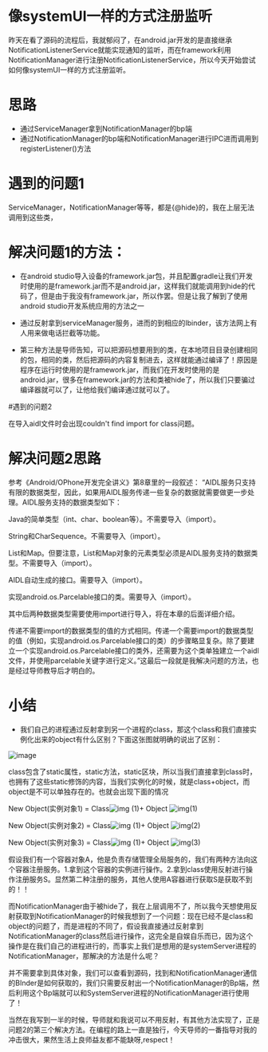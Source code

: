 # 像systemUI一样的方式注册监听

昨天在看了源码的流程后，我就郁闷了，在android.jar开发的是直接继承NotificationListenerService就能实现通知的监听，而在framework利用NotificationManager进行注册NotificationListenerService，所以今天开始尝试如何像systemUI一样的方式注册监听。

# 思路

+ 通过ServiceManager拿到NotificationManager的bp端
+ 通过NotificationManager的bp端和NotificationManager进行IPC进而调用到registerListener()方法

# 遇到的问题1

ServiceManager，NotificationManager等等，都是{@hide}的，我在上层无法调用到这些类，

# 解决问题1的方法：

+ 在android studio导入设备的framework.jar包，并且配置gradle让我们开发时使用的是framework.jar而不是android.jar，这样我们就能调用到hide的代码了，但是由于我没有framework.jar，所以作罢。但是让我了解到了使用android studio开发系统应用的方法之一

+ 通过反射拿到serviceManager服务，进而的到相应的Ibinder，该方法网上有人用来做电话拦截等功能。

  

+ 第三种方法是导师告知，可以把源码想要用到的类，在本地项目目录创建相同的包，相同的类，然后把源码的内容复制进去，这样就能通过编译了！原因是程序在运行时使用的是framework.jar，而我们在开发时使用的是android.jar，很多在framework.jar的方法和类被hide了，所以我们只要骗过编译器就可以了，让他给我们编译通过就可以了。

#遇到的问题2

在导入aidl文件时会出现couldn't find import for class问题。

# 解决问题2思路

参考《Android/OPhone开发完全讲义》第8章里的一段叙述：
“AIDL服务只支持有限的数据类型，因此，如果用AIDL服务传递一些复杂的数据就需要做更一步处理。AIDL服务支持的数据类型如下：

Java的简单类型（int、char、boolean等）。不需要导入（import）。

String和CharSequence。不需要导入（import）。

List和Map。但要注意，List和Map对象的元素类型必须是AIDL服务支持的数据类型。不需要导入（import）。

AIDL自动生成的接口。需要导入（import）。

实现android.os.Parcelable接口的类。需要导入（import）。

其中后两种数据类型需要使用import进行导入，将在本章的后面详细介绍。

传递不需要import的数据类型的值的方式相同。传递一个需要import的数据类型的值（例如，实现android.os.Parcelable接口的类）的步骤略显复杂。除了要建立一个实现android.os.Parcelable接口的类外，还需要为这个类单独建立一个aidl文件，并使用parcelable关键字进行定义。”这最后一段就是我解决问题的方法，也是经过导师教导后才明白的。



# 小结

- 我们自己的进程通过反射拿到另一个进程的class，那这个class和我们直接实例化出来的object有什么区别？下面这张图就明确的说出了区别：

![image](https://img-my.csdn.net/uploads/201608/04/1470290228_3610.PNG)

class包含了static属性，static方法，static区块，所以当我们直接拿到class时，也拥有了这些static修饰的内容，当我们实例化的时候，就是class+object，而object是不可以单独存在的。也就会出现下面的情况

New Object(实例对象1)  = Class![img](https://img-my.csdn.net/uploads/201608/04/1470290740_4035.PNG) (1)+ Object ![img](https://img-my.csdn.net/uploads/201608/04/1470290740_9645.PNG)(1)

New Object(实例对象2)  = Class![img](https://img-my.csdn.net/uploads/201608/04/1470290740_4035.PNG) (1)+ Object ![img](https://img-my.csdn.net/uploads/201608/04/1470290740_9645.PNG)(2)

New Object(实例对象3)  = Class![img](https://img-my.csdn.net/uploads/201608/04/1470290740_4035.PNG) (1)+ Object ![img](https://img-my.csdn.net/uploads/201608/04/1470290740_9645.PNG)(3)



假设我们有一个容器对象A，他是负责存储管理全局服务的，我们有两种方法向这个容器注册服务。1.拿到这个容器的实例进行操作。2.拿到class使用反射进行操作注册服务S。显然第二种注册的服务，其他人使用A容器进行获取S是获取不到的！！

而NotificationManager由于被hide了，我在上层调用不了，所以我今天想使用反射获取到NotificationManager的时候我想到了一个问题：现在已经不是class和object的问题了，而是进程的不同了，假设我直接通过反射拿到NotificationManager的class然后进行操作，这完全是自娱自乐而已，因为这个操作是在我们自己的进程进行的，而事实上我们是想用的是systemServer进程的NotificationManager，那解决的方法是什么呢？

并不需要拿到具体对象，我们可以查看到源码，找到和NotificationManager通信的BInder是如何获取的，我们只需要反射出一个NotificationManager的Bp端，然后利用这个Bp端就可以和SystemServer进程的NotificationManager进行使用了！

当然在我写到一半的时候，导师就和我说可以不用反射，有其他方法实现了，正是问题2的第三个解决方法。在编程的路上一直是独行，今天导师的一番指导对我的冲击很大，果然生活上良师益友都不能缺呀,respect！



